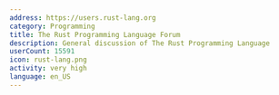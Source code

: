 ```yaml
---
address: https://users.rust-lang.org
category: Programming
title: The Rust Programming Language Forum
description: General discussion of The Rust Programming Language
userCount: 15591
icon: rust-lang.png
activity: very high
language: en_US
---
```

